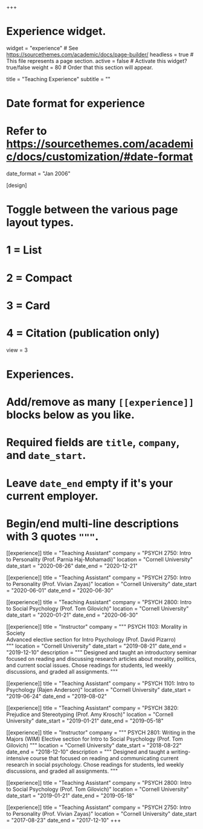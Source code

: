 +++
# Experience widget.
widget = "experience"  # See https://sourcethemes.com/academic/docs/page-builder/
headless = true  # This file represents a page section.
active = false  # Activate this widget? true/false
weight = 80  # Order that this section will appear.

title = "Teaching Experience"
subtitle = ""

# Date format for experience
#   Refer to https://sourcethemes.com/academic/docs/customization/#date-format
date_format = "Jan 2006"

[design]
  # Toggle between the various page layout types.
  #   1 = List
  #   2 = Compact
  #   3 = Card
  #   4 = Citation (publication only)
  view = 3

# Experiences.
#   Add/remove as many `[[experience]]` blocks below as you like.
#   Required fields are `title`, `company`, and `date_start`.
#   Leave `date_end` empty if it's your current employer.
#   Begin/end multi-line descriptions with 3 quotes `"""`.
[[experience]]
  title = "Teaching Assistant"
  company = "PSYCH 2750: Intro to Personality (Prof. Parnia Haj-Mohamadi)"
  location = "Cornell University"
  date_start = "2020-08-26"
  date_end = "2020-12-21"
  
[[experience]]
  title = "Teaching Assistant"
  company = "PSYCH 2750: Intro to Personality (Prof. Vivian Zayas)"
  location = "Cornell University"
  date_start = "2020-06-01"
  date_end = "2020-06-30"
  
[[experience]]
  title = "Teaching Assistant"
  company = "PSYCH 2800: Intro to Social Psychology (Prof. Tom Gilovich)"
  location = "Cornell University"
  date_start = "2020-01-21"
  date_end = "2020-06-30"

[[experience]]
  title = "Instructor"
  company = """
  PSYCH 1103: Morality in Society  
  Advanced elective section for Intro Psychology (Prof. David Pizarro)  
  """
  location = "Cornell University"
  date_start = "2019-08-21"
  date_end = "2019-12-10"
  description = """
  Designed and taught an introductory seminar focused on reading and discussing 
  research articles about morality, politics, and current social issues. Chose 
  readings for students, led weekly discussions, and graded all assignments.
  """

[[experience]]
  title = "Teaching Assistant"
  company = "PSYCH 1101: Intro to Psychology (Rajen Anderson)"
  location = "Cornell University"
  date_start = "2019-06-24"
  date_end = "2019-08-02"

[[experience]]
  title = "Teaching Assistant"
  company = "PSYCH 3820: Prejudice and Stereotyping (Prof. Amy Krosch)"
  location = "Cornell University"
  date_start = "2019-01-21"
  date_end = "2019-05-18"
  
[[experience]]
  title = "Instructor"
  company = """
  PSYCH 2801: Writing in the Majors (WIM)
  Elective section for Intro to Social Psychology (Prof. Tom Gilovich)
  """
  location = "Cornell University"
  date_start = "2018-08-22"
  date_end = "2018-12-10"
  description = """
  Designed and taught a writing-intensive course that focused on reading and 
  communicating current research in social psychology. Chose readings for 
  students, led weekly discussions, and graded all assignments.
  """

[[experience]]
  title = "Teaching Assistant"
  company = "PSYCH 2800: Intro to Social Psychology (Prof. Tom Gilovich)"
  location = "Cornell University"
  date_start = "2019-01-21"
  date_end = "2019-05-18"
  
[[experience]]
  title = "Teaching Assistant"
  company = "PSYCH 2750: Intro to Personality (Prof. Vivian Zayas)"
  location = "Cornell University"
  date_start = "2017-08-23"
  date_end = "2017-12-10"
+++
